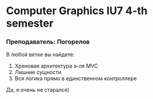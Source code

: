 # Computer Graphics IU7 4-th semester

### Преподаватель: Погорелов

В любой ветке вы найдете:
1. Хреновая архитектура а-ля MVC
2. Лишние сущности
3. Вся логика прямо в единственном контроллере

Да, я очень не старался)
